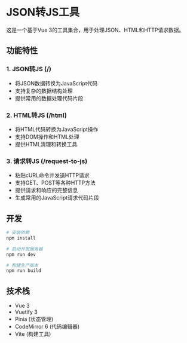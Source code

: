 # JSON转JS工具

这是一个基于Vue 3的工具集合，用于处理JSON、HTML和HTTP请求数据。

## 功能特性

### 1. JSON转JS (/)

- 将JSON数据转换为JavaScript代码
- 支持复杂的数据结构处理
- 提供常用的数据处理代码片段

### 2. HTML转JS (/html)

- 将HTML代码转换为JavaScript操作
- 支持DOM操作和HTML处理
- 提供HTML清理和转换工具

### 3. 请求转JS (/request-to-js)

- 粘贴cURL命令并发送HTTP请求
- 支持GET、POST等各种HTTP方法
- 提供请求和响应的完整信息
- 生成常用的JavaScript请求代码片段

## 开发

```bash
# 安装依赖
npm install

# 启动开发服务器
npm run dev

# 构建生产版本
npm run build
```

## 技术栈

- Vue 3
- Vuetify 3
- Pinia (状态管理)
- CodeMirror 6 (代码编辑器)
- Vite (构建工具)
